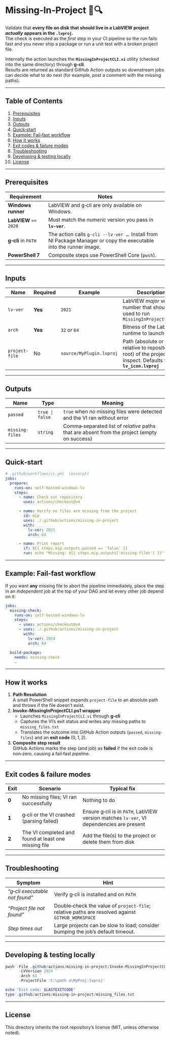 # Missing‑In‑Project 💼🔍

Validate that **every file on disk that should live in a LabVIEW project _actually_ appears in the `.lvproj`.**  
The check is executed as the *first* step in your CI pipeline so the run fails fast and you never ship a package or run a unit test with a broken project file.

Internally the action launches the **`MissingInProjectCLI.vi`** utility (checked into the same directory) through **g‑cli**.  
Results are returned as standard GitHub Action outputs so downstream jobs can decide what to do next (for example, post a comment with the missing paths).

---

## Table of Contents
1. [Prerequisites](#prerequisites)  
2. [Inputs](#inputs)  
3. [Outputs](#outputs)  
4. [Quick‑start](#quick-start)  
5. [Example: Fail‑fast workflow](#example-fail-fast-workflow)  
6. [How it works](#how-it-works)  
7. [Exit codes & failure modes](#exit-codes--failure-modes)  
8. [Troubleshooting](#troubleshooting)  
9. [Developing & testing locally](#developing--testing-locally)  
10. [License](#license)

---

## Prerequisites
| Requirement            | Notes |
|------------------------|-------|
| **Windows runner**     | LabVIEW and g‑cli are only available on Windows. |
| **LabVIEW** `>= 2020`  | Must match the *numeric* version you pass in **`lv-ver`**. |
| **g‑cli** in `PATH`    | The action calls `g-cli --lv-ver …`. Install from NI Package Manager or copy the executable into the runner image. |
| **PowerShell 7**       | Composite steps use PowerShell Core (`pwsh`). |

---

## Inputs
| Name | Required | Example | Description |
|------|----------|---------|-------------|
| `lv-ver` | **Yes** | `2021` | LabVIEW *major* version number that should be used to run `MissingInProjectCLI.vi` |
| `arch` | **Yes** | `32` or `64` | Bitness of the LabVIEW runtime to launch |
| `project-file` | No | `source/MyPlugin.lvproj` | Path (absolute or relative to repository root) of the project to inspect. Defaults to **`lv_icon.lvproj`** |

---

## Outputs
| Name | Type | Meaning |
|------|------|---------|
| `passed` | `true \| false` | `true` when *no* missing files were detected and the VI ran without error |
| `missing-files` | `string` | Comma‑separated list of *relative* paths that are absent from the project (empty on success) |

---

## Quick‑start
```yaml
# .github/workflows/ci.yml  (excerpt)
jobs:
  prepare:
    runs-on: self-hosted-windows-lv
    steps:
      - name: Check out repository
        uses: actions/checkout@v4

      - name: Verify no files are missing from the project
        id: mip
        uses: ./.github/actions/missing-in-project
        with:
          lv-ver: 2021
          arch: 64

      - name: Print report
        if: ${{ steps.mip.outputs.passed == 'false' }}
        run: echo "Missing: ${{ steps.mip.outputs['missing-files'] }}"
```

---

## Example: Fail‑fast workflow
If you want **any** missing file to abort the pipeline immediately, place the step in an *independent* job at the top of your DAG and let every other job depend on it:

```yaml
jobs:
  missing-check:
    runs-on: self-hosted-windows-lv
    steps:
      - uses: actions/checkout@v4
      - uses: ./.github/actions/missing-in-project
        with:
          lv-ver: 2024
          arch: 64

  build-package:
    needs: missing-check
    …
```

---

## How it works
1. **Path Resolution**  
   A small PowerShell snippet expands `project-file` to an absolute path and throws if the file doesn’t exist.
2. **Invoke‑MissingInProjectCLI.ps1 wrapper**  
   - Launches `MissingInProjectCLI.vi` through **g‑cli**  
   - Captures the VI’s exit status and writes any missing paths to `missing_files.txt`
   - Translates the outcome into GitHub Action outputs (`passed`, `missing-files`) and an **exit code** (0, 1, 2).
3. **Composite step result**  
   GitHub Actions marks the step (and job) as **failed** if the exit code is non‑zero, causing a fail‑fast pipeline.

---

## Exit codes & failure modes
| Exit | Scenario | Typical fix |
|------|----------|-------------|
| **0** | No missing files; VI ran successfully | Nothing to do |
| **1** | g‑cli or the VI crashed (parsing failed) | Ensure g‑cli is in `PATH`, LabVIEW version matches `lv-ver`, VI dependencies are present |
| **2** | The VI completed and found at least one missing file | Add the file(s) to the project or delete them from disk |

---

## Troubleshooting
| Symptom | Hint |
|---------|------|
| *“g‑cli executable not found”* | Verify g‑cli is installed and on `PATH` |
| *“Project file not found”* | Double‑check the value of `project-file`; relative paths are resolved against `GITHUB_WORKSPACE` |
| *Step times out* | Large projects can be slow to load; consider bumping the job’s default timeout. |

---

## Developing & testing locally
```powershell
pwsh -File .github/actions/missing-in-project/Invoke-MissingInProjectCLI.ps1 `
      -LVVersion 2024 `
      -Arch 64 `
      -ProjectFile 'C:\path	o\MyProj.lvproj'

echo "Exit code: $LASTEXITCODE"
type .github/actions/missing-in-project/missing_files.txt
```

---

## License
This directory inherits the root repository’s license (MIT, unless otherwise noted).

